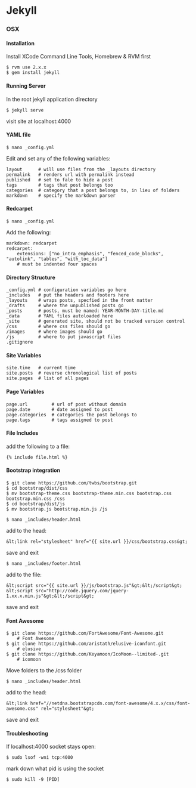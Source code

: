 Jekyll
======


### OSX

#### Installation

Install XCode Command Line Tools, Homebrew & RVM first

	$ rvm use 2.x.x
	$ gem install jekyll

#### Running Server

In the root jekyll application directory

	$ jekyll serve

visit site at localhost:4000


#### YAML file

	$ nano _config.yml

Edit and set any of the following variables: 

	
	layout 		# will use files from the _layouts directory
	permalink   # renders url with permalink instead
	published   # set to fale to hide a post
	tags		# tags that post belongs too
	categories  # category that a post belongs to, in lieu of folders
	markdown    # specify the markdown parser

#### Redcarpet

	$ nano _config.yml

Add the following: 

	markdown: redcarpet
	redcarpet:
	    extensions: ["no_intra_emphasis", "fenced_code_blocks", "autolink", "tables", "with_toc_data"]
	    # must be indented four spaces

#### Directory Structure

	_config.yml # configuration variables go here
	_includes   # put the headers and footers here
	_layouts    # wraps posts, specfied in the front matter
	_drafts     # where the unpublished posts go
	_posts      # posts, must be named: YEAR-MONTH-DAY-title.md
	_data       # YAML files autoloaded here
	_site       # generated site, should not be tracked version control
	/css        # where css files should go
	/images     # where images should go
	/js			# where to put javascript files
	.gitignore


#### Site Variables
	
	site.time   # current time
	site.posts  # reverse chronological list of posts
	site.pages  # list of all pages


#### Page Variables
	
	page.url         # url of post without domain
	page.date        # date assigned to post
	page.categories  # categories the post belongs to
	page.tags        # tags assigned to post


#### File Includes

add the following to a file:

	{% include file.html %}  


#### Bootstrap integration

	$ git clone https://github.com/twbs/bootstrap.git
	$ cd bootstrap/dist/css
	$ mv bootstrap-theme.css bootstrap-theme.min.css bootstrap.css bootstrap.min.css /css
	$ cd bootstrap/dist/js
	$ mv bootstrap.js bootstrap.min.js /js

	$ nano _includes/header.html

add to the head:

	&lt;link rel="stylesheet" href="{{ site.url }}/css/bootstrap.css&gt;

save and exit

	$ nano _includes/footer.html 
	
add to the file: 

	&lt;script src="{{ site.url }}/js/bootstrap.js"&gt;&lt;/script&gt;
	&lt;script src="http://code.jquery.com/jquery-1.xx.x.min.js"&gt;&lt;/script&gt;

save and exit

#### Font Awesome

	$ git clone https://github.com/FortAwesome/Font-Awesome.git    
		# Font Awesome
	$ git clone https://github.com/aristath/elusive-iconfont.git
		# elusive
	$ git clone https://github.com/Keyamoon/IcoMoon--limited-.git 
		# icomoon

Move folders to the /css folder

	$ nano _includes/header.html

add to the head:

	&lt;link href="//netdna.bootstrapcdn.com/font-awesome/4.x.x/css/font-awesome.css" rel="stylesheet"&gt;

save and exit

#### Troubleshooting

If localhost:4000 socket stays open:

	$ sudo lsof -wni tcp:4000

mark down what pid is using the socket

	$ sudo kill -9 [PID]

